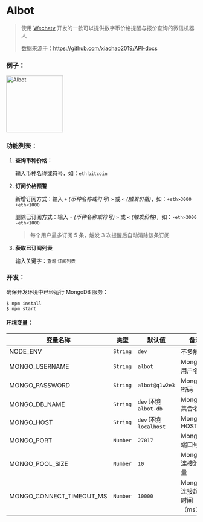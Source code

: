 # Albot

> 使用 [Wechaty](https://wechaty.js.org/) 开发的一款可以提供数字币价格提醒与报价查询的微信机器人
>
> 数据来源于：https://github.com/xiaohao2019/API-docs

### 例子：

<img width="150" height="150" src="https://tva1.sinaimg.cn/large/008i3skNly1grawq9i616j30by0bymy0.jpg" alt="Albot" />

### 功能列表：

1. **查询币种价格：**

   输入币种名称或符号，如：`eth` `bitcoin`

2. **订阅价格预警**

   新增订阅方式：输入 `+` _(币种名称或符号)_ `>` 或 `<` _(触发价格)_，如：`+eth>3000` `+eth<1000`

   删除已订阅方式：输入 `-` _(币种名称或符号)_ `>` 或 `<` _(触发价格)_，如：`-eth>3000` `-eth<1000`

   > 每个用户最多订阅 5 条，触发 3 次提醒后自动清除该条订阅

3. **获取已订阅列表**

   输入关键字：`查询` `订阅列表`

### 开发：

确保开发环境中已经运行 MongoDB 服务：

```shell
$ npm install
$ npm start
```

#### 环境变量：

| 变量名称                 | 类型     | 默认值                      | 备注                       |
| ------------------------ | -------- | --------------------------- | -------------------------- |
| NODE_ENV                 | `String` | `dev`                       | 不多解释                   |
| MONGO_USERNAME           | `String` | `albot`                     | MongoDB 用户名             |
| MONGO_PASSWORD           | `String` | `albot@q1w2e3`              | MongoDB 密码               |
| MONGO_DB_NAME            | `String` | `dev` 环境<br />`albot-db`  | MongoDB 集合名称           |
| MONGO_HOST               | `String` | `dev` 环境<br />`localhost` | MongoDB HOST               |
| MONGO_PORT               | `Number` | `27017`                     | MongoDB 端口号             |
| MONGO_POOL_SIZE          | `Number` | `10`                        | MongoDB 连接池数量         |
| MONGO_CONNECT_TIMEOUT_MS | `Number` | `10000`                     | MongoDB 连接超时时间（ms） |
